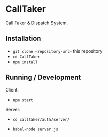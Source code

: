 # CallTaker
Call Taker &amp; Dispatch System.

## Installation

* `git clone <repository-url>` this repository
* `cd CallTaker`
* `npm install`

## Running / Development

Client: 

* `npm start `

Server: 

* `cd calltaker/auth/server/`

* `babel-node server.js`